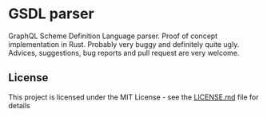 # GSDL parser

GraphQL Scheme Definition Language parser. Proof of concept implementation in Rust. Probably very buggy and definitely quite ugly. Advices, suggestions, bug reports and pull request are very welcome. 

## License

This project is licensed under the MIT License - see the [LICENSE.md](LICENSE.md) file for details
